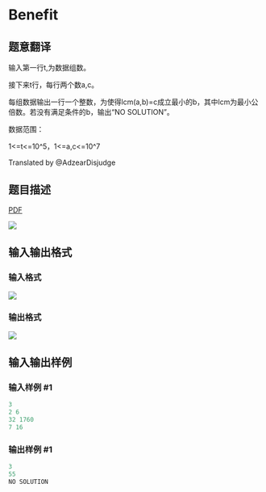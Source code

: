 # Benefit

## 题意翻译

输入第一行t,为数据组数。

接下来t行，每行两个数a,c。

每组数据输出一行一个整数，为使得lcm(a,b)=c成立最小的b，其中lcm为最小公倍数。若没有满足条件的b，输出“NO SOLUTION”。

数据范围：

1<=t<=10^5，1<=a,c<=10^7

Translated by @AdzearDisjudge 

## 题目描述

[problemUrl]: https://uva.onlinejudge.org/index.php?option=com_onlinejudge&Itemid=8&category=226&page=show_problem&problem=2989

[PDF](https://uva.onlinejudge.org/external/118/p11889.pdf)

![](https://cdn.luogu.com.cn/upload/vjudge_pic/UVA11889/1588740ad2fa4cdc66ad2b07066e440857631a2c.png)

## 输入输出格式

### 输入格式

![](https://cdn.luogu.com.cn/upload/vjudge_pic/UVA11889/f5b692d330a8fdf0363839f65b9e9c8828b4274a.png)

### 输出格式

![](https://cdn.luogu.com.cn/upload/vjudge_pic/UVA11889/3a5d4ba6e6d358c9a17c026a907c021a72350aa8.png)

## 输入输出样例

### 输入样例 #1

```cpp
3
2 6
32 1760
7 16
```


### 输出样例 #1

```cpp
3
55
NO SOLUTION
```



